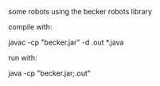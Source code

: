 some robots using the becker robots library

compile with:

  javac -cp "becker.jar" -d .out *.java

run with:

  java -cp "becker.jar;.out" <program name> <args>
